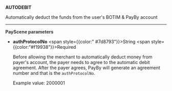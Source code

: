 **AUTODEBIT**

Automatically deduct the funds from the user's BOTIM & PayBy account

---

**<font color="#333333"> PayScene parameters</font>**

- **authProtocolNo** <span style={{color:" #7d8793"}}>String</span> <span style={{color:"#f19938"}}>Required</span>

  Before allowing the merchant to automatically deduct money from payer's account, the payer needs to agree to the automatic debit agreement. After the payer agrees, PayBy will generate an agreement number and that is the `authProtocolNo`.

  Example value: 2000001

